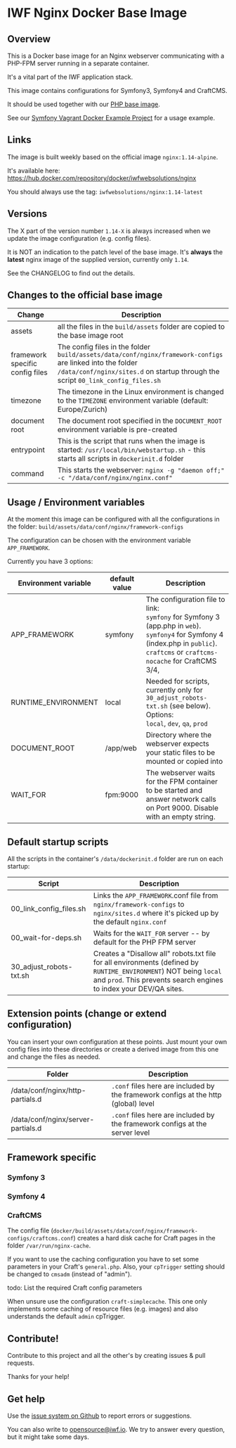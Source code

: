 # IWF Nginx Docker Base Image


## Overview

This is a Docker base image for an Nginx webserver communicating with a PHP-FPM server running in a separate
container.

It's a vital part of the IWF application stack.

This image contains configurations for Symfony3, Symfony4 and CraftCMS.

It should be used together with our [PHP base image](https://hub.docker.com/repository/docker/iwfwebsolutions/phpfpm). 

See our [Symfony Vagrant Docker Example Project](https://github.com/iwf-web/symfony-vagrant-docker-example) for a usage example.


## Links

The image is built weekly based on the official image `nginx:1.14-alpine`.

It's available here: https://hub.docker.com/repository/docker/iwfwebsolutions/nginx

You should always use the tag: `iwfwebsolutions/nginx:1.14-latest`


## Versions

The X part of the version number `1.14-X` is always increased when we update the image configuration (e.g. config files).

It is NOT an indication to the patch level of the base image. It's **always** the **latest** nginx image of the supplied version, 
currently only `1.14`.

See the CHANGELOG to find out the details.


## Changes to the official base image

Change     | Description
-----------|--------------
assets     | all the files in the `build/assets` folder are copied to the base image root
framework specific config files  |  The config files in the folder `build/assets/data/conf/nginx/framework-configs` are linked into the folder `/data/conf/nginx/sites.d` on startup through the script `00_link_config_files.sh`
timezone   | The timezone in the Linux environment is changed to the `TIMEZONE` environment variable (default: Europe/Zurich)
document root | The document root specified in the `DOCUMENT_ROOT` environment variable is pre-created
entrypoint  | This is the script that runs when the image is started: `/usr/local/bin/webstartup.sh` - this starts all scripts in `dockerinit.d` folder
command    | This starts the webserver: `nginx -g "daemon off;" -c "/data/conf/nginx/nginx.conf"`


 
## Usage / Environment variables

At the moment this image can be configured with all the configurations in the folder: `build/assets/data/conf/nginx/framework-configs`

The configuration can be chosen with the environment variable `APP_FRAMEWORK`. 

Currently you have 3 options:

Environment variable  | default value  | Description
----------------------|----------------|---------------
APP_FRAMEWORK         | symfony        | The configuration file to link:<br>`symfony` for Symfony 3 (app.php in `web`).<br>`symfony4` for Symfony 4 (index.php in `public`).<br>`craftcms` or `craftcms-nocache` for CraftCMS 3/4,
RUNTIME_ENVIRONMENT   | local          | Needed for scripts, currently only for `30_adjust_robots-txt.sh` (see below). Options:<br>`local`, `dev`, `qa`, `prod`
DOCUMENT_ROOT         | /app/web       | Directory where the webserver expects your static files to be mounted or copied into
WAIT_FOR              | fpm:9000       | The webserver waits for the FPM container to be started and answer network calls on Port 9000. Disable with an empty string.


## Default startup scripts

All the scripts in the container's `/data/dockerinit.d` folder are run on each startup:

Script       |     Description
-------------|--------------------
00_link_config_files.sh   |  Links the `APP_FRAMEWORK`.conf file from `nginx/framework-configs` to `nginx/sites.d` where it's picked up by the default `nginx.conf`
00_wait-for-deps.sh   | Waits for the `WAIT_FOR` server -- by default for the PHP FPM server
30_adjust_robots-txt.sh  | Creates a "Disallow all" robots.txt file for all environments (defined by `RUNTIME_ENVIRONMENT`) NOT being `local` and `prod`. This prevents search engines to index your DEV/QA sites.


## Extension points (change or extend configuration)

You can insert your own configuration at these points. Just mount your own config files into these directories or create a derived image from this one and change the files as needed.

Folder      | Description
------------|-------------
/data/conf/nginx/http-partials.d   | `.conf` files here are included by the framework configs at the http (global) level
/data/conf/nginx/server-partials.d  | `.conf` files here are included by the framework configs at the server level


## Framework specific

### Symfony 3

### Symfony 4

### CraftCMS

The config file (`docker/build/assets/data/conf/nginx/framework-configs/craftcms.conf`) creates a hard disk cache for Craft pages
in the folder `/var/run/nginx-cache`.

 
If you want to use the caching configuration you have to set some parameters in your Craft's `general.php`.
Also, your `cpTrigger` setting should be changed to `cmsadm` (instead of "admin").

todo: List the required Craft config parameters

When unsure use the configuration `craft-simplecache`. This one only implements some caching of resource files (e.g. images) and also understands the default `admin` cpTrigger.


## Contribute!

Contribute to this project and all the other's by creating issues & pull requests.

Thanks for your help!


## Get help

Use the [issue system on Github](https://github.com/iwf-web/docker-nginx) to report errors or suggestions.

You can also write to opensource@iwf.io. We try to answer every question, but it might take some days.

 
